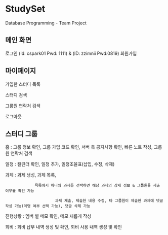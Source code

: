 # StudySet
Database Programming - Team Project

메인 화면
-----------------
로그인 (Id: cspark01 Pwd: 1111) & (ID: zzimnii Pwd:0819)
회원가입


마이페이지
------------------
가입한 스터디 목록

스터디 검색

그룹원 연락처 검색

로그아웃



스터디 그룹
-------------------
홈 : 그룹 정보 확인, 그룹 가입 코드 확인, 서버 측 공지사항 확인, 빠른 노트 작성, 그룹원 연락처 검색

일정 : 캘린더 확인, 일정 추가, 일정조율표(삽입, 수정, 삭제)

과제 : 과제 생성, 과제 목록, 

                 목록에서 하나의 과제를 선택하면 해당 과제의 상세 정보 & 그룹원들 제출 여부를 확인 가능
                 
                          과제 제출, 제출한 내용 수정, 타 그룹원이 제출한 과제에 댓글 작성 가능(익명 여부 선택 가능), 댓글 삭제 가능

진행상황 : 멤버 별 메모 확인, 메모 새롭게 작성

회비 : 회비 납부 내역 생성 및 확인, 회비 사용 내역 생성 및 확인

